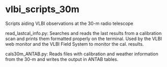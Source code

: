 # vlbi_scripts_30m
Scripts aiding VLBI observations at the 30-m radio telescope

read_lastcal_info.py: Searches and reads the last results from a calibration scan and prints them formatted properly on the terminal. Used by the VLBI web monitor and the VLBI Field System to monitor the cal. results.

cals30m_ANTAB.py: Reads files with calibration and weather information from the 30-m and writes the output in ANTAB tables.

